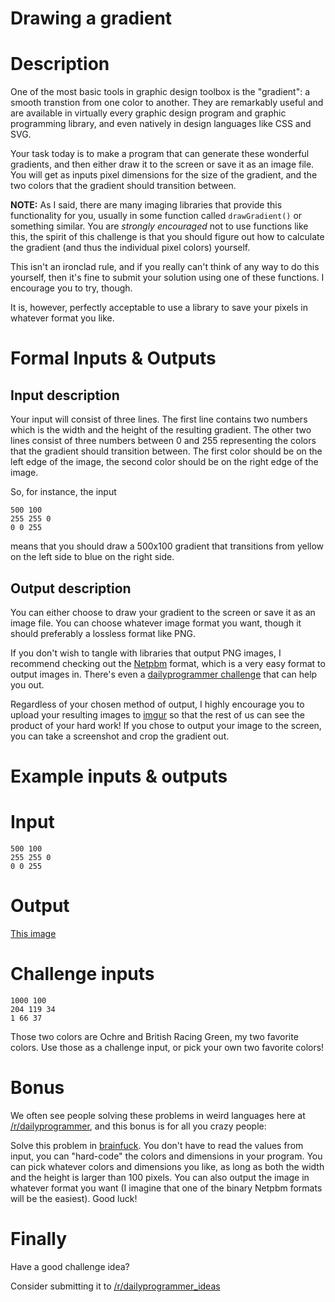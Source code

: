 # Drawing a gradient
<div class="md"><h1>Description</h1>
<p>One of the most basic tools in graphic design toolbox is the "gradient": a smooth transtion from one color to another. They are remarkably useful and are available in virtually every graphic design program and graphic programming library, and even natively in design languages like CSS and SVG.</p>
<p>Your task today is to make a program that can generate these wonderful gradients, and then either draw it to the screen or save it as an image file. You will get as inputs pixel dimensions for the size of the gradient, and the two colors that the gradient should transition between. </p>
<p><strong>NOTE:</strong> As I said, there are many imaging libraries that provide this functionality for you, usually in some function called <code>drawGradient()</code> or something similar. You are <em>strongly encouraged</em> not to use functions like this, the spirit of this challenge is that you should figure out how to calculate the gradient (and thus the individual pixel colors) yourself. </p>
<p>This isn't an ironclad rule, and if you really can't think of any way to do this yourself, then it's fine to submit your solution using one of these functions. I encourage you to try, though. </p>
<p>It is, however, perfectly acceptable to use a library to save your pixels in whatever format you like.</p>
<h1>Formal Inputs &amp; Outputs</h1>
<h2>Input description</h2>
<p>Your input will consist of three lines. The first line contains two numbers which is the width and the height of the resulting gradient. The other two lines consist of three numbers between 0 and 255 representing the colors that
the gradient should transition between. The first color should be on the left edge of the image, the second color should be on the right edge of the image.</p>
<p>So, for instance, the input</p>
<pre><code>500 100 
255 255 0 
0 0 255
</code></pre>
<p>means that you should draw a 500x100 gradient that transitions from yellow on the left side to blue on the right side.</p>
<h2>Output description</h2>
<p>You can either choose to draw your gradient to the screen or save it as an image file. You can choose whatever image format you want, though it should preferably a lossless format like PNG. </p>
<p>If you don't wish to tangle with libraries that output PNG images, I recommend checking out the <a href="http://en.wikipedia.org/wiki/Netpbm">Netpbm</a> format, which is a very easy format to output images in. There's even a <a href="https://www.reddit.com/r/dailyprogrammer/comments/2ba3g3/7212014_challenge_172_easy/">dailyprogrammer challenge</a> that can help you out. </p>
<p>Regardless of your chosen method of output, I highly encourage you to upload your resulting images to <a href="http://imgur.com">imgur</a> so that the rest of us can see the product of your hard work! If you chose to output your image to the screen, you can take a screenshot and crop the gradient out.</p>
<h1>Example inputs &amp; outputs</h1>
<h1>Input</h1>
<pre><code>500 100 
255 255 0 
0 0 255
</code></pre>
<h1>Output</h1>
<p><a href="http://i.imgur.com/LNBRYhr.png">This image</a></p>
<h1>Challenge inputs</h1>
<pre><code>1000 100 
204 119 34 
1 66 37
</code></pre>
<p>Those two colors are Ochre and British Racing Green, my two favorite colors. Use those as a challenge input, or pick your own two favorite colors!</p>
<h1>Bonus</h1>
<p>We often see people solving these problems in weird languages here at <a href="/r/dailyprogrammer">/r/dailyprogrammer</a>, and this bonus is for all you crazy people: </p>
<p>Solve this problem in <a href="http://en.wikipedia.org/wiki/Brainfuck">brainfuck</a>. You don't have to read the values from input, you can "hard-code" the colors and dimensions in your program. You can pick whatever colors and dimensions you like, as long as both the width and the height is larger than 100 pixels. You can also output the image in whatever format you want (I imagine that one of the binary Netpbm formats will be the easiest). Good luck!</p>
<h1>Finally</h1>
<p>Have a good challenge idea?</p>
<p>Consider submitting it to <a href="/r/dailyprogrammer_ideas">/r/dailyprogrammer_ideas</a></p>
</div>
